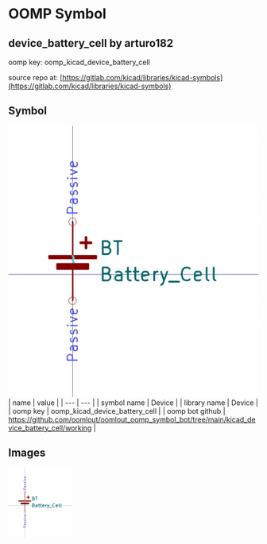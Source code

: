 # OOMP Symbol  
## device_battery_cell  by arturo182  
  
oomp key: oomp_kicad_device_battery_cell  
  
source repo at: [https://gitlab.com/kicad/libraries/kicad-symbols](https://gitlab.com/kicad/libraries/kicad-symbols)  
## Symbol  
  
[![working.png](working_600.png)](working.png)  
| name | value | 
| --- | --- | 
| symbol name | Device | 
| library name | Device | 
| oomp key | oomp_kicad_device_battery_cell | 
| oomp bot github | https://github.com/oomlout/oomlout_oomp_symbol_bot/tree/main/kicad_device_battery_cell/working | 
## Images  
  
[![working.png](working_140.png)](working.png)  
